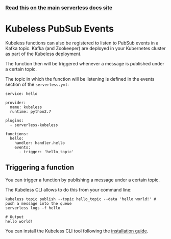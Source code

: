 <!--
title: Serverless Framework - Kubeless Events - PubSub
menuText: PubSub
menuOrder: 2
description:  PubSub Events in Kubeless
layout: Doc
-->

<!-- DOCS-SITE-LINK:START automatically generated  -->

### [Read this on the main serverless docs site](https://www.serverless.com/framework/docs/providers/kubeless/events/pubsub)

<!-- DOCS-SITE-LINK:END -->

# Kubeless PubSub Events

Kubeless functions can also be registered to listen to PubSub events in a Kafka topic. Kafka (and Zookeeper) are deployed in your Kubernetes cluster as part of the Kubeless deployment.

The function then will be triggered whenever a message is published under a certain topic.

The topic in which the function will be listening is defined in the events section of the `serverless.yml`:

```
service: hello

provider:
  name: kubeless
  runtime: python2.7

plugins:
  - serverless-kubeless

functions:
  hello:
    handler: handler.hello
    events:
      - trigger: 'hello_topic'
```

## Triggering a function

You can trigger a function by publishing a message under a certain topic.

The Kubeless CLI allows to do this from your command line:

```
kubeless topic publish --topic hello_topic --data 'hello world!' # push a message into the queue
serverless logs -f hello

# Output
hello world!
```

You can install the Kubeless CLI tool following the [installation guide](../guide/installation.md).
